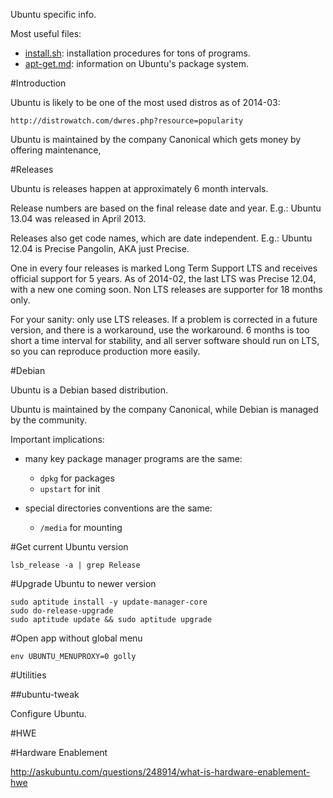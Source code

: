 Ubuntu specific info.

Most useful files:

- [install.sh](install.sh): installation procedures for tons of programs.
- [apt-get.md](apt-get.md): information on Ubuntu's package system.

#Introduction

Ubuntu is likely to be one of the most used distros as of 2014-03:

	http://distrowatch.com/dwres.php?resource=popularity

Ubuntu is maintained by the company Canonical which gets money by offering maintenance,

#Releases

Ubuntu is releases happen at approximately 6 month intervals.

Release numbers are based on the final release date and year. E.g.: Ubuntu 13.04 was released in April 2013.

Releases also get code names, which are date independent. E.g.: Ubuntu 12.04 is Precise Pangolin, AKA just Precise.

One in every four releases is marked Long Term Support LTS and receives official support for 5 years. As of 2014-02, the last LTS was Precise 12.04, with a new one coming soon. Non LTS releases are supporter for 18 months only.

For your sanity: only use LTS releases. If a problem is corrected in a future version, and there is a workaround, use the workaround. 6 months is too short a time interval for stability, and all server software should run on LTS, so you can reproduce production more easily.

#Debian

Ubuntu is a Debian based distribution.

Ubuntu is maintained by the company Canonical, while Debian is managed by the community.

Important implications:

- many key package manager programs are the same:

	- `dpkg` for packages
	- `upstart` for init

- special directories conventions are the same:

	- `/media` for mounting

#Get current Ubuntu version

	lsb_release -a | grep Release

#Upgrade Ubuntu to newer version

	sudo aptitude install -y update-manager-core
	sudo do-release-upgrade
	sudo aptitude update && sudo aptitude upgrade

#Open app without global menu

	env UBUNTU_MENUPROXY=0 golly

#Utilities

##ubuntu-tweak

Configure Ubuntu.

#HWE

#Hardware Enablement

http://askubuntu.com/questions/248914/what-is-hardware-enablement-hwe
